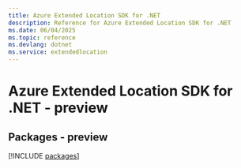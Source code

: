```yaml
---
title: Azure Extended Location SDK for .NET
description: Reference for Azure Extended Location SDK for .NET
ms.date: 06/04/2025
ms.topic: reference
ms.devlang: dotnet
ms.service: extendedlocation
---
```

# Azure Extended Location SDK for .NET - preview
## Packages - preview
[!INCLUDE [packages](extended-location-index.md)]